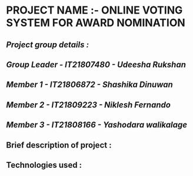 # PROJECT NAME :- ONLINE VOTING SYSTEM FOR AWARD NOMINATION

## *Project group details :*

## *Group Leader  - IT21807480 - Udeesha Rukshan*
## *Member 1      - IT21806872 - Shashika Dinuwan*
## *Member 2      - IT21809223 - Niklesh Fernando*
## *Member 3      - IT21808166 - Yashodara walikalage*


## Brief description of project :

## Technologies used :





